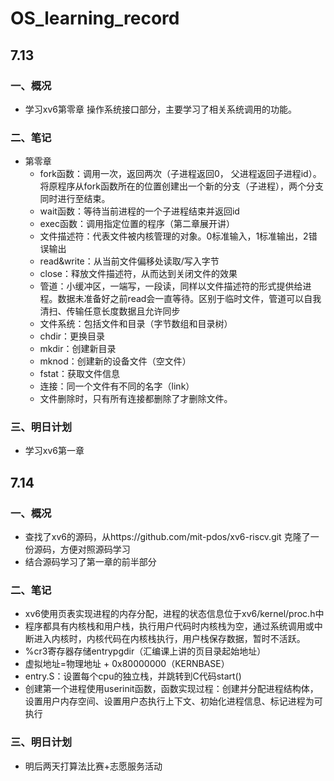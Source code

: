 # OS_learning_record
## 7.13 
### 一、概况
- 学习xv6第零章 操作系统接口部分，主要学习了相关系统调用的功能。

### 二、笔记
- 第零章
    - fork函数：调用一次，返回两次（子进程返回0， 父进程返回子进程id）。将原程序从fork函数所在的位置创建出一个新的分支（子进程），两个分支同时进行至结束。
    - wait函数：等待当前进程的一个子进程结束并返回id
    - exec函数：调用指定位置的程序（第二章展开讲）
    - 文件描述符：代表文件被内核管理的对象。0标准输入，1标准输出，2错误输出
    - read&write：从当前文件偏移处读取/写入字节
    - close：释放文件描述符，从而达到关闭文件的效果
    - 管道：小缓冲区，一端写，一段读，同样以文件描述符的形式提供给进程。数据未准备好之前read会一直等待。区别于临时文件，管道可以自我清扫、传输任意长度数据且允许同步
    - 文件系统：包括文件和目录（字节数组和目录树）
    - chdir：更换目录
    - mkdir：创建新目录
    - mknod：创建新的设备文件（空文件）
    - fstat：获取文件信息
    - 连接：同一个文件有不同的名字（link）
    - 文件删除时，只有所有连接都删除了才删除文件。

### 三、明日计划
- 学习xv6第一章

## 7.14
### 一、概况
- 查找了xv6的源码，从https://github.com/mit-pdos/xv6-riscv.git 克隆了一份源码，方便对照源码学习
- 结合源码学习了第一章的前半部分
### 二、笔记
- xv6使用页表实现进程的内存分配，进程的状态信息位于xv6/kernel/proc.h中
- 程序都具有内核栈和用户栈，执行用户代码时内核栈为空，通过系统调用或中断进入内核时，内核代码在内核栈执行，用户栈保存数据，暂时不活跃。
- %cr3寄存器存储entrypgdir（汇编课上讲的页目录起始地址）
- 虚拟地址=物理地址 + 0x80000000（KERNBASE）
- entry.S：设置每个cpu的独立栈，并跳转到C代码start()
- 创建第一个进程使用userinit函数，函数实现过程：创建并分配进程结构体，设置用户内存空间、设置用户态执行上下文、初始化进程信息、标记进程为可执行

### 三、明日计划
- 明后两天打算法比赛+志愿服务活动